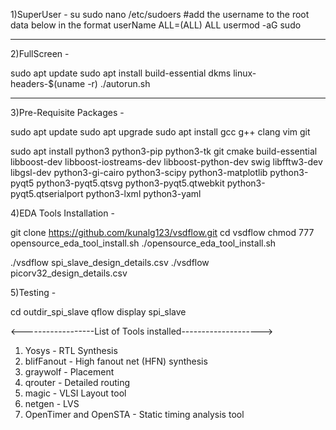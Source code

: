 1)SuperUser -
su
sudo nano /etc/sudoers
#add the username to the root data below in the format userName ALL=(ALL) ALL
usermod -aG sudo <userName>

--------------------------------------------------------------------
2)FullScreen -

sudo apt update
sudo apt install build-essential dkms linux-headers-$(uname -r)
./autorun.sh

--------------------------------------------------------------------
3)Pre-Requisite Packages -

sudo apt update
sudo apt upgrade
sudo apt install gcc g++ clang vim git

sudo apt install python3 python3-pip python3-tk git cmake build-essential libboost-dev libboost-iostreams-dev libboost-python-dev swig libfftw3-dev libgsl-dev python3-gi-cairo python3-scipy python3-matplotlib python3-pyqt5 python3-pyqt5.qtsvg python3-pyqt5.qtwebkit python3-pyqt5.qtserialport python3-lxml python3-yaml

4)EDA Tools Installation -

git clone https://github.com/kunalg123/vsdflow.git
cd vsdflow
chmod 777 opensource_eda_tool_install.sh
./opensource_eda_tool_install.sh

./vsdflow spi_slave_design_details.csv 
./vsdflow picorv32_design_details.csv

5)Testing - 

cd outdir_spi_slave
qflow display spi_slave

<------------------List of Tools installed-------------------->

1) Yosys - RTL Synthesis
2) blifFanout - High fanout net (HFN) synthesis
3) graywolf - Placement
4) qrouter - Detailed routing
5) magic - VLSI Layout tool
6) netgen - LVS
7) OpenTimer and OpenSTA - Static timing analysis tool


